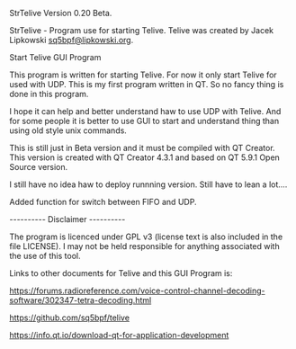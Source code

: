 StrTelive Version 0.20 Beta. 

StrTelive - Program use for starting Telive.
Telive was created by Jacek Lipkowski sq5bpf@lipkowski.org. 

Start Telive GUI Program

This program is written for starting Telive. For now it only start Telive for used with UDP. 
This is my first program written in QT. 
So no fancy thing is done in this program.

I hope it can help and better understand haw to use UDP with Telive. And for some people it is 
better to use GUI to start and understand thing than using old style unix commands. 

This is still just in Beta version and it must be compiled with QT Creator. 
This version is created with QT Creator 4.3.1 and based on QT 5.9.1 Open Source version.

I still have no idea haw to deploy runnning version. Still have to lean a lot.... 

Added function for switch between FIFO and UDP.

---------- Disclaimer ----------

The program is licenced under GPL v3 (license text is also included in the file LICENSE). 
I may not be held responsible for anything associated with the use of this tool.


Links to other documents for Telive and this GUI Program is:

https://forums.radioreference.com/voice-control-channel-decoding-software/302347-tetra-decoding.html

https://github.com/sq5bpf/telive

https://info.qt.io/download-qt-for-application-development
